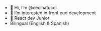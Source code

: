 - 👋 Hi, I’m @cecinatucci
- 👀 I’m interested in front end development
- 🌱 React dev Junior
- Bilingual (English & Spanish)
